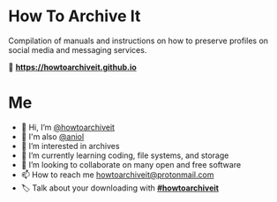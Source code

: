 # How To Archive It
Compilation of manuals and instructions on how to preserve profiles on social media and messaging services.

🔗 **https://howtoarchiveit.github.io**

# Me
- 👋 Hi, I’m [@howtoarchiveit](https://github.com/howtoarchiveit/)
- 👥 I'm also [@aniol](https://github.com/aniol/)
- 👀 I’m interested in archives
- 🌱 I’m currently learning coding, file systems, and storage
- 💞️ I’m looking to collaborate on many open and free software
- 📫 How to reach me howtoarchiveit@protonmail.com
- 🏷 Talk about your downloading with [**#howtoarchiveit**](https://twitter.com/search?q=%23howtoarchiveit&f=live)
